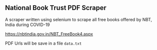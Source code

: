 ## National Book Trust PDF Scraper

A scraper written using selenium to scrape all free books offered by NBT, India during COVID-19

https://nbtindia.gov.in/NBT_FreeBook4.aspx

PDF Urls will be save in a file `data.txt`
